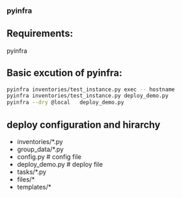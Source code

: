 ### pyinfra 

Requirements:
------------
pyinfra

Basic excution of pyinfra:
---------------------------
```sh
pyinfra inventories/test_instance.py exec -- hostname
pyinfra inventories/test_instance.py deploy_demo.py
pyinfra --dry @local   deploy_demo.py
```

deploy configuration and hirarchy
---------------------------------
- inventories/*.py
- group_data/*.py
- config.py # config file
- deploy_demo.py # deploy file
- tasks/*.py 
- files/*
- templates/*
